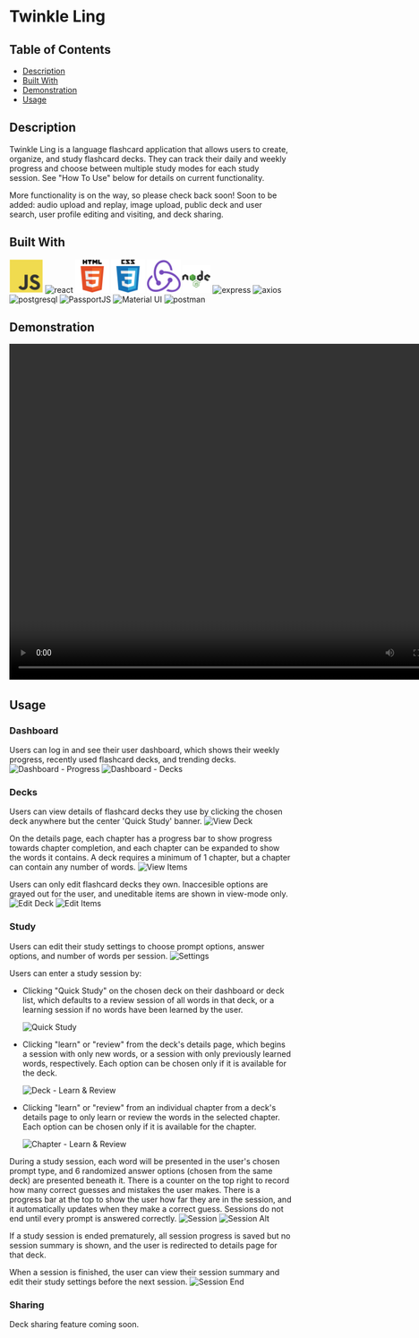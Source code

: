 # Twinkle Ling

<!-- Table of Contents -->
## Table of Contents
<ul dir="auto">
<li><a href="#description">Description</a></li>
<li><a href="#built-with">Built With</a></li>
<li><a href="#demo">Demonstration</a></li>
<li><a href="#usage">Usage</a></li>
</ul>

## Description
<!-- Description goes here -->
<p dir="auto">
Twinkle Ling is a language flashcard application that allows users to create, organize, and study flashcard decks. They can track their daily and weekly progress and choose between multiple study modes for each study session. See "How To Use" below for details on current functionality.

More functionality is on the way, so please check back soon!
Soon to be added: audio upload and replay, image upload, public deck and user search, user profile editing and visiting, and deck sharing.
</p>

## Built With
<!-- Built With -->
<p><img src="https://raw.githubusercontent.com/devicons/devicon/master/icons/javascript/javascript-original.svg" alt="javascript" width="60" height="60"/> 
<img src="https://upload.wikimedia.org/wikipedia/commons/a/a7/React-icon.svg" alt="react" width="60" height="60"/>
<img src="https://raw.githubusercontent.com/devicons/devicon/master/icons/html5/html5-original-wordmark.svg" alt="html5" width="60" height="60"/>
<img src="https://raw.githubusercontent.com/devicons/devicon/master/icons/css3/css3-original-wordmark.svg" alt="css3" width="60" />
<img src="https://raw.githubusercontent.com/devicons/devicon/master/icons/redux/redux-original.svg" alt="redux" width="60" height="60"/>
<img src="https://raw.githubusercontent.com/devicons/devicon/master/icons/nodejs/nodejs-original-wordmark.svg" alt="nodejs" width="50" height="50"/>
<img src="https://inapp.com/wp-content/uploads/elementor/thumbs/express-js-01-1-q05uw85vt1jqloiy5k82sfy7tgvysgt1uqld8slsbc.png" alt="express" width="90" />
<img src="https://upload.wikimedia.org/wikipedia/commons/thumb/c/c8/Axios_logo_%282020%29.svg/150px-Axios_logo_%282020%29.svg.png" alt="axios" width="60"/>
<img src="https://upload.wikimedia.org/wikipedia/commons/2/29/Postgresql_elephant.svg" alt="postgresql" width="60" height="60">
<img src="https://upload.wikimedia.org/wikipedia/commons/thumb/6/67/Passportjs.svg/240px-Passportjs.svg.png" alt="PassportJS" width="60" height="60"/>
<img src="https://v4.mui.com/static/logo.png" alt="Material UI" width="60" height="60" />
<img src="https://cdn.worldvectorlogo.com/logos/postman.svg" alt="postman" width="60" height="60"/>
</p>

## Demonstration
<video controls="controls" width="800" height="600" name="Twinkle Ling Demo">
  <source src="https://www.youtube.com/watch?v=oahboXw4BH4">
</video>

## Usage

### Dashboard
Users can log in and see their user dashboard, which shows their weekly progress, recently used flashcard decks, and trending decks. 
![Dashboard - Progress](./public/images/progress.png)
![Dashboard - Decks](./public/images/dashboard-decks.png)

### Decks
Users can view details of flashcard decks they use by clicking the chosen deck anywhere but the center 'Quick Study' banner. 
![View Deck](./public/images/deck-details.png)

On the details page, each chapter has a progress bar to show progress towards chapter completion, and each chapter can be expanded to show the words it contains. A deck requires a minimum of 1 chapter, but a chapter can contain any number of words.
![View Items](./public/images/deck-view-items.png)

Users can only edit flashcard decks they own. Inaccesible options are grayed out for the user, and uneditable items are shown in view-mode only.
![Edit Deck](./public/images/deck-settings.png)
![Edit Items](./public/images/deck-edit-items.png)

### Study
Users can edit their study settings to choose prompt options, answer options, and number of words per session.
![Settings](./public/images/edit-settings.png)  

Users can enter a study session by:
<ul>
  <li>Clicking "Quick Study" on the chosen deck on their dashboard or deck list, which defaults to a review session of all words in that deck, or a learning session if no words have been learned by the user.</li>

  ![Quick Study](./public/images/quick-study.png)

  <li>Clicking "learn" or "review" from the deck's details page, which begins a session with only new words, or a session with only previously learned words, respectively. Each option can be chosen only if it is available for the deck.</li>

  ![Deck - Learn & Review](./public/images/review-deck.png)

  <li>Clicking "learn" or "review" from an individual chapter from a deck's details page to only learn or review the words in the selected chapter. Each option can be chosen only if it is available for the chapter.</li>

  ![Chapter - Learn & Review](./public/images/learn-chapter.png)
</ul> 

During a study session, each word will be presented in the user's chosen prompt type, and 6 randomized answer options (chosen from the same deck) are presented beneath it. There is a counter on the top right to record how many correct guesses and mistakes the user makes. There is a progress bar at the top to show the user how far they are in the session, and it automatically updates when they make a correct guess. Sessions do not end until every prompt is answered correctly.
![Session](./public/images/study-session.png) ![Session Alt](./public/images/study-session-2.png)

If a study session is ended prematurely, all session progress is saved but no session summary is shown, and the user is redirected to details page for that deck.

When a session is finished, the user can view their session summary and edit their study settings before the next session.
![Session End](./public/images/session-end.png)

### Sharing
Deck sharing feature coming soon.

